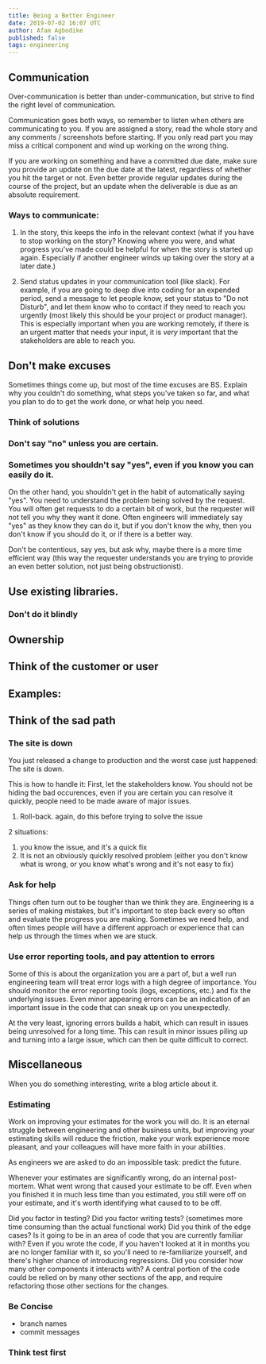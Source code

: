 ```yaml
---
title: Being a Better Engineer
date: 2019-07-02 16:07 UTC
author: Afam Agbodike
published: false
tags: engineering
---
```


## Communication
Over-communication is better than under-communication, but strive to find the
right level of communication.

Communication goes both ways, so remember to listen when others are
communicating to you. If you are assigned a story, read the whole story and any
comments / screenshots before starting. If you only read part you may miss a
critical component and wind up working on the wrong thing.

If you are working on something and have a committed due date, make sure you
provide an update on the due date at the latest, regardless of whether you hit
the target or not. Even better provide regular updates during the course of the
project, but an update when the deliverable is due as an absolute requirement.

### Ways to communicate:
1. In the story, this keeps the info in the relevant context (what if you have to
   stop working on the story? Knowing where you were, and what progress you've
made could be helpful for when the story is started up again. Especially if
another engineer winds up taking over the story at a later date.)

1. Send status updates in your communication tool (like slack). For example, if
   you are going to deep dive into coding for an expended period, send a message
to let people know, set your status to "Do not Disturb", and let them know who to
contact if they need to reach you urgently (most likely this should be your project
or product manager). This is especially important when you are working remotely,
if there is an urgent matter that needs your input, it is *very* important that
the stakeholders are able to reach you.

## Don't make excuses
Sometimes things come up, but most of the time excuses are BS. Explain why you
couldn't do something, what steps you've taken so far, and what you plan to do
to get the work done, or what help you need.

### Think of solutions

### Don't say "no" unless you are certain.

### Sometimes you shouldn't say "yes", even if you know you can easily do it.

On the other hand, you shouldn't get in the habit of automatically saying "yes".
You need to understand the problem being solved by the request. You will often
get requests to do a certain bit of work, but the requester will not tell you
why they want it done. Often engineers will immediately say "yes" as they know
they can do it, but if you don't know the why, then you don't know if you should
do it, or if there is a better way.

Don't be contentious, say yes, but ask why, maybe there is a more time efficient
way (this way the requester understands you are trying to provide an even better
solution, not just being obstructionist).

## Use existing libraries.

### Don't do it blindly

## Ownership

## Think of the customer or user
## Examples:

## Think of the sad path

### The site is down

You just released a change to production and the worst case just happened: The
site is down.

This is how to handle it:
First, let the stakeholders know. You should not be hiding the bad occurences,
even if you are certain you can resolve it quickly, people need to be made aware
of major issues.
1. Roll-back. again, do this before trying to solve the issue


2 situations:
1. you know the issue, and it's a quick fix
1. It is not an obviously quickly resolved problem (either you don't know what
   is wrong, or you know what's wrong and it's not easy to fix)

### Ask for help

Things often turn out to be tougher than we think they are. Engineering is a
series of making mistakes, but it's important to step back every so often and
evaluate the progress you are making. Sometimes we need help, and often times
people will have a different approach or experience that can help us through the
times when we are stuck.

### Use error reporting tools, and pay attention to errors

Some of this is about the organization you are a part of, but a well run
engineering team will treat error logs with a high degree of importance. You
should monitor the error reporting tools (logs, exceptions, etc.) and fix the
underlying issues. Even minor appearing errors can be an indication of an
important issue in the code that can sneak up on you unexpectedly.

At the very least, ignoring errors builds a habit, which can result in issues
being unresolved for a long time. This can result in minor issues piling up and
turning into a large issue, which can then be quite difficult to correct.

## Miscellaneous

When you do something interesting, write a blog article about it.

### Estimating

Work on improving your estimates for the work you will do. It is an eternal
struggle between engineering and other business units, but improving your
estimating skills will reduce the friction, make your work experience more
pleasant, and your colleagues will have more faith in your abilities.

As engineers we are asked to do an impossible task: predict the future.

Whenever your estimates are significantly wrong, do an internal post-mortem. What went wrong
that caused your estimate to be off. Even when you finished it in much less time
than you estimated, you still were off on your estimate, and it's worth
identifying what caused to to be off.

Did you factor in testing?
Did you factor writing tests? (sometimes more time consuming than the actual
functional work)
Did you think of the edge cases?
Is it going to be in an area of code that you are currently familiar with? Even
if you wrote the code, if you haven't looked at it in months you are no longer
familiar with it, so you'll need to re-familiarize yourself, and there's higher
chance of introducing regressions.
Did you consider how many other components it interacts with? A central portion
of the code could be relied on by many other sections of the app, and require
refactoring those other sections for the changes.

### Be Concise
- branch names
- commit messages

### Think test first

